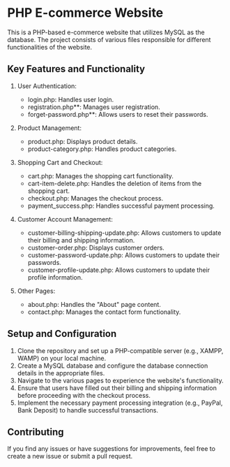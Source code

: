 

# PHP E-commerce Website

This is a PHP-based e-commerce website that utilizes MySQL as the database. The project consists of various files responsible for different functionalities of the website.

## Key Features and Functionality

1. User Authentication:
   - login.php: Handles user login.
   - registration.php**: Manages user registration.
   - forget-password.php**: Allows users to reset their passwords.

2. Product Management:
   - product.php: Displays product details.
   - product-category.php: Handles product categories.

3. Shopping Cart and Checkout:
   - cart.php: Manages the shopping cart functionality.
   - cart-item-delete.php: Handles the deletion of items from the shopping cart.
   - checkout.php: Manages the checkout process.
   - payment_success.php: Handles successful payment processing.

4. Customer Account Management:
   - customer-billing-shipping-update.php: Allows customers to update their billing and shipping information.
   - customer-order.php: Displays customer orders.
   - customer-password-update.php: Allows customers to update their passwords.
   - customer-profile-update.php: Allows customers to update their profile information.

5. Other Pages:
   - about.php: Handles the "About" page content.
   - contact.php: Manages the contact form functionality.

## Setup and Configuration

1. Clone the repository and set up a PHP-compatible server (e.g., XAMPP, WAMP) on your local machine.
2. Create a MySQL database and configure the database connection details in the appropriate files.
3. Navigate to the various pages to experience the website's functionality.
4. Ensure that users have filled out their billing and shipping information before proceeding with the checkout process.
5. Implement the necessary payment processing integration (e.g., PayPal, Bank Deposit) to handle successful transactions.

## Contributing

If you find any issues or have suggestions for improvements, feel free to create a new issue or submit a pull request.
